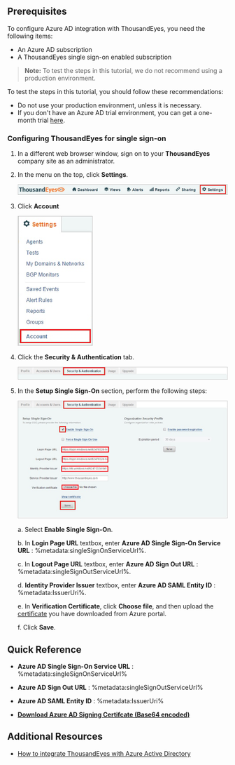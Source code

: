 ## Prerequisites

To configure Azure AD integration with ThousandEyes, you need the following items:

- An Azure AD subscription
- A ThousandEyes single sign-on enabled subscription

> **Note:**
> To test the steps in this tutorial, we do not recommend using a production environment.

To test the steps in this tutorial, you should follow these recommendations:

- Do not use your production environment, unless it is necessary.
- If you don't have an Azure AD trial environment, you can get a one-month trial [here](https://azure.microsoft.com/pricing/free-trial/).

### Configuring ThousandEyes for single sign-on

1. In a different web browser window, sign on to your **ThousandEyes** company site as an administrator.

2. In the menu on the top, click **Settings**.
   
    ![Settings](./media/ic790066.png "Settings")

3. Click **Account**
   
    ![Account](./media/ic790067.png "Account")

4. Click the **Security & Authentication** tab.
   
    ![Security & Authentication](./media//ic790068.png "Security & Authentication")

5. In the **Setup Single Sign-On** section, perform the following steps:
   
    ![Setup Single Sign-On](./media/ic790069.png "Setup Single Sign-On")
  
    a. Select **Enable Single Sign-On**.
  
    b. In **Login Page URL** textbox, enter **Azure AD Single Sign-On Service URL** : %metadata:singleSignOnServiceUrl%.
  
    c. In **Logout Page URL** textbox, enter **Azure AD Sign Out URL** : %metadata:singleSignOutServiceUrl%.
  
    d. **Identity Provider Issuer** textbox, enter **Azure AD SAML Entity ID** : %metadata:IssuerUri%.
  
    e. In **Verification Certificate**, click **Choose file**, and then upload the [certificate](%metadata:certificateDownloadBase64Url%) you have downloaded from Azure portal.
  
    f. Click **Save**.



## Quick Reference

* **Azure AD Single Sign-On Service URL** : %metadata:singleSignOnServiceUrl%

* **Azure AD Sign Out URL** : %metadata:singleSignOutServiceUrl%

* **Azure AD SAML Entity ID** : %metadata:IssuerUri%

* **[Download Azure AD Signing Certifcate (Base64 encoded)](%metadata:certificateDownloadBase64Url%)**


## Additional Resources

* [How to integrate ThousandEyes with Azure Active Directory](https://docs.microsoft.com/azure/active-directory/active-directory-saas-thousandeyes-tutorial)
